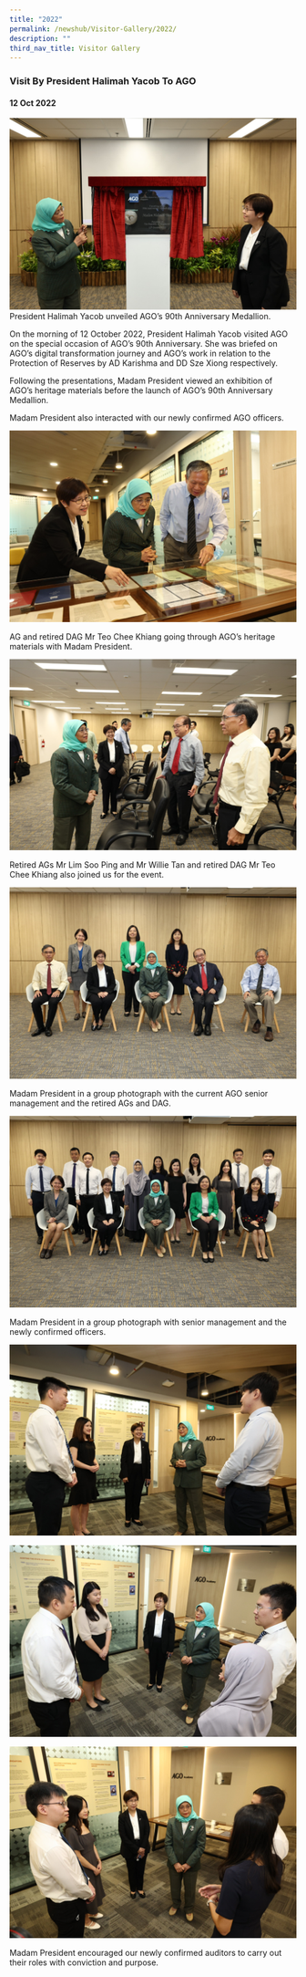 ```yaml
---
title: "2022"
permalink: /newshub/Visitor-Gallery/2022/
description: ""
third_nav_title: Visitor Gallery
---
```

### Visit By President Halimah Yacob To AGO
#### 12 Oct 2022

![](/images/Visitors/President1.jpg)
President Halimah Yacob unveiled AGO’s 90th Anniversary Medallion.

On the morning of 12 October 2022, President Halimah Yacob visited AGO on the special occasion of AGO’s 90th Anniversary. She was briefed on AGO’s digital transformation journey and AGO’s work in relation to the Protection of Reserves by AD Karishma and DD Sze Xiong respectively.

Following the presentations, Madam President viewed an exhibition of AGO’s heritage materials before the launch of AGO’s 90th Anniversary Medallion. 

Madam President also interacted with our newly confirmed AGO officers.

![](/images/Visitors/President2.jpg)
 

AG and retired DAG Mr Teo Chee Khiang going through AGO’s heritage materials with Madam President. 

![](/images/Visitors/President3.jpg)

Retired AGs Mr Lim Soo Ping and Mr Willie Tan and retired DAG Mr Teo Chee Khiang also joined us for the event. 
 

![](/images/Visitors/President4.jpg)

Madam President in a group photograph with the current AGO senior management and the retired AGs and DAG.
 
![](/images/Visitors/President6.jpg)
 

Madam President in a group photograph with senior management and the newly confirmed officers. 

![](/images/Visitors/President7.jpg)

![](/images/Visitors/President8.jpg)

![](/images/Visitors/President9.jpg)

Madam President encouraged our newly confirmed auditors to carry out their roles with conviction and purpose.